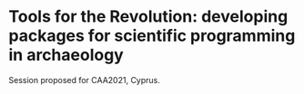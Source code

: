 # Tools for the Revolution: developing packages for scientific programming in archaeology

Session proposed for CAA2021, Cyprus.
